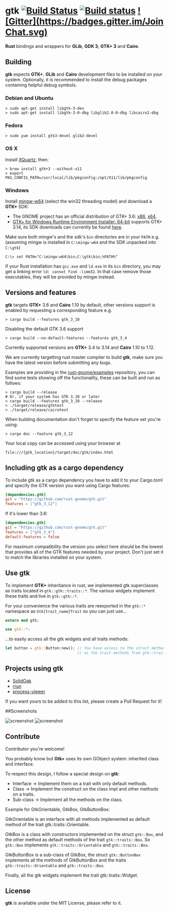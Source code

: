 # gtk [![Build Status](https://travis-ci.org/rust-gnome/gtk.png?branch=master)](https://travis-ci.org/rust-gnome/gtk) [![Build status](https://ci.appveyor.com/api/projects/status/e3t5yubl172pomlb?svg=true)](https://ci.appveyor.com/project/GuillaumeGomez/gtk-isosc) [![Gitter](https://badges.gitter.im/Join Chat.svg)](https://gitter.im/rust-gnome/gtk)

__Rust__ bindings and wrappers for __GLib__, __GDK 3__, __GTK+ 3__  and __Cairo__.

## Building

__gtk__ expects __GTK+__, __GLib__ and __Cairo__ development files to be installed on your system. Optionally, it is recommended to install the debug packages containing helpful debug symbols.

### Debian and Ubuntu

```Shell
> sudo apt-get install libgtk-3-dev
> sudo apt-get install libgtk-3-0-dbg libglib2.0-0-dbg libcairo2-dbg
```

### Fedora

```Shell
> sudo yum install gtk3-devel glib2-devel
```

### OS X

Install [XQuartz](http://xquartz.macosforge.org/landing/), then:
```Shell
> brew install gtk+3 --without-x11
> export PKG_CONFIG_PATH=/usr/local/lib/pkgconfig:/opt/X11/lib/pkgconfig
```

### Windows

Install [mingw-w64](http://mingw-w64.yaxm.org/) (select the win32 threading model) and download a __GTK+__ SDK:
 * The GNOME project has an official distribution of GTK+ 3.6: [x86](http://www.gtk.org/download/win32.php), [x64](http://www.gtk.org/download/win64.php).
 * [GTK+ for Windows Runtime Environment Installer: 64-bit](https://github.com/tschoonj/GTK-for-Windows-Runtime-Environment-Installer) supports GTK+ 3.14, its SDK downloads can currently be found [here](http://lvserver.ugent.be/gtk-win64/sdk/).

Make sure both mingw's and the sdk's `bin` directories are in your `PATH` e.g. (assuming mingw is installed in `C:\mingw-w64` and the SDK unpacked into `C:\gtk`)
```
C:\> set PATH="C:\mingw-w64\bin;C:\gtk\bin;%PATH%"
```
If your Rust installation has `gcc.exe` and `ld.exe` in its `bin` directory, you may
get a linking error `ld: cannot find -limm32`. In that case remove those executables,
they will be provided by mingw instead.

## Versions and features

__gtk__ targets __GTK+__ 3.6 and __Cairo__ 1.10 by default, other versions support is enabled by requesting a corresponding feature e.g.
```Shell
> cargo build --features gtk_3_10
```
Disabling the default GTK 3.6 support
```Shell
> cargo build --no-default-features --features gtk_3_4
```
Currently supported versions are __GTK+__ 3.4 to 3.14 and __Cairo__ 1.10 to 1.12.

We are currently targetting rust master compiler to build __gtk__, make sure you have the latest version before submitting any bugs.

Examples are providing in the [rust-gnome/examples](https://github.com/rust-gnome/examples) repository, you can find some tests showing off the functionality, these can be built and run as follows:

```Shell
> cargo build --release
# Or, if your system has GTK 3.10 or later
> cargo build --features gtk_3_10 --release
> ./target/release/gtktest
> ./target/release/cairotest
```

When building documentation don't forget to specify the feature set you're using:

```Shell
> cargo doc --feature gtk_3_12
```

Your local copy can be accessed using your browser at

`file:///{gtk_location}/target/doc/gtk/index.html`

## Including gtk as a cargo dependency

To include gtk as a cargo dependency you have to add it to your Cargo.toml and specify the GTK version you want using Cargo features:
```Toml
[dependencies.gtk]
git = "https://github.com/rust-gnome/gtk.git"
features = ["gtk_3_12"]
```
If it's lower than 3.6:
```Toml
[dependencies.gtk]
git = "https://github.com/rust-gnome/gtk.git"
features = ["gtk_3_4"]
default-features = false
```
For maximum compatibility the version you select here should be the lowest
that provides all of the GTK features needed by your project.
Don't just set it to match the libraries installed on your system.

## Use __gtk__

To implement __GTK+__ inheritance in rust, we implemented gtk superclasses as traits located in `gtk::gtk::traits::*`. The various widgets implement these traits and live in `gtk::gtk::*`.

For your convenience the various traits are reexported in the `gtk::*` namespace as `Gtk{trait_name}Trait` so you can just use...

```Rust
extern mod gtk;

use gtk::*;
```

...to easily access all the gtk widgets and all traits methods:

```Rust
let button = gtk::Button:new(); // You have access to the struct methods of gtk::Button aswell
                                // as the trait methods from gtk::traits::Button as GtkButtonTrait.
```

## Projects using gtk
* [SolidOak](https://github.com/oakes/SolidOak)
* [rrun](https://github.com/buster/rrun)
* [process-viewer](https://github.com/GuillaumeGomez/process-viewer)

If you want yours to be added to this list, please create a Pull Request for it!

##Screenshots

![screenshot](http://guillaume-gomez.fr/image/gtk.png)
![screenshot](http://guillaume-gomez.fr/image/gtk2.png)

## Contribute

Contributor you're welcome!

You probably know but __Gtk+__ uses its own GObject system: inherited class and interface.

To respect this design, I follow a special design on __gtk__:

* Interface -> Implement them on a trait with only default methods.
* Class -> Implement the construct on the class impl and other methods on a traits.
* Sub-class -> Implement all the methods on the class.

Example for GtkOrientable, GtkBox, GtkButtonBox:

GtkOrientable is an interface with all methods implemented as default method of the trait gtk::traits::Orientable.

GtkBox is a class with constructors implemented on the struct `gtk::Box`, and the other method as default methods of the trait `gtk::traits::Box`. So `gtk::Box` implements `gtk::traits::Orientable` and `gtk::traits::Box`.

GtkButtonBox is a sub-class of GtkBox, the struct `gtk::ButtonBox` implements all the methods of GtkButtonBox and the traits `gtk::traits::Orientable` and `gtk::traits::Box`.

Finally, all the gtk widgets implement the trait gtk::traits::Widget.

## License

__gtk__ is available under the MIT License, please refer to it.
